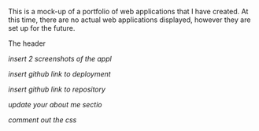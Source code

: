 This is a mock-up of a portfolio of web applications that I have created. At this time, there are no actual web applications displayed, however they are set up for the future. 

The header 

*insert 2 screenshots of the appl*

*insert github link to deployment*

*insert github link to repository*

*update your about me sectio*

*comment out the css*

